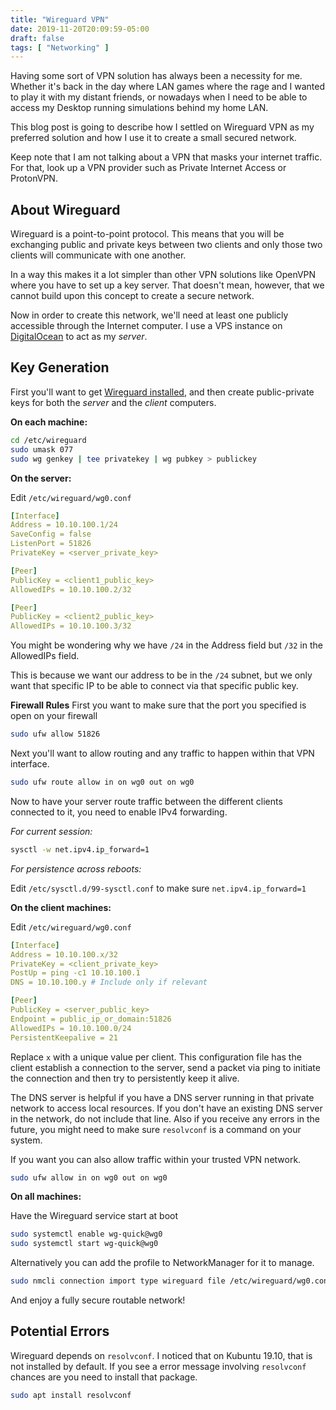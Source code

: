 ```yaml
---
title: "Wireguard VPN"
date: 2019-11-20T20:09:59-05:00
draft: false
tags: [ "Networking" ]
---
```


Having some sort of VPN solution has always been a necessity for me. Whether it's back in the day where LAN games where the rage and I wanted to play it with my distant friends, or nowadays when I need to be able to access my Desktop running simulations behind my home LAN.

This blog post is going to describe how I settled on Wireguard VPN as my preferred solution and how I use it to create a small secured network.

Keep note that I am not talking about a VPN that masks your internet traffic. For that, look up a VPN provider such as Private Internet Access or ProtonVPN.

## About Wireguard

Wireguard is a point-to-point protocol. This means that you will be exchanging public and private keys between two clients and only those two clients will communicate with one another. 

In a way this makes it a lot simpler than other VPN solutions like OpenVPN where you have to set up a key server. That doesn't mean, however, that we cannot build upon this concept to create a secure network.

Now in order to create this network, we'll need at least one publicly accessible through the Internet computer. I use a VPS instance on [DigitalOcean](https://www.digitalocean.com/) to act as my *server*.

## Key Generation

First you'll want to get [Wireguard installed](https://www.wireguard.com/install/), and then create public-private keys for both the *server* and the *client* computers.

**On each machine:**

```bash
cd /etc/wireguard
sudo umask 077
sudo wg genkey | tee privatekey | wg pubkey > publickey
```

**On the server:**

Edit `/etc/wireguard/wg0.conf`

```yaml
[Interface]
Address = 10.10.100.1/24
SaveConfig = false
ListenPort = 51826
PrivateKey = <server_private_key>

[Peer]
PublicKey = <client1_public_key>
AllowedIPs = 10.10.100.2/32

[Peer]
PublicKey = <client2_public_key>
AllowedIPs = 10.10.100.3/32
```

You might be wondering why we have `/24` in the Address field but `/32` in the AllowedIPs field.

This is because we want our address to be in the `/24` subnet, but we only want that specific IP to be able to connect via that specific public key.

**Firewall Rules**
First you want to make sure that the port you specified is open on your firewall
```bash
sudo ufw allow 51826
```

Next you'll want to allow routing and any traffic to happen within that VPN interface.
```bash
sudo ufw route allow in on wg0 out on wg0
```

Now to have your server route traffic between the different clients connected to it, you need to enable IPv4 forwarding.

*For current session:*

```bash
sysctl -w net.ipv4.ip_forward=1
```

*For persistence across reboots:*

Edit `/etc/sysctl.d/99-sysctl.conf` to make sure `net.ipv4.ip_forward=1`

**On the client machines:**

Edit `/etc/wireguard/wg0.conf`

```yaml
[Interface]
Address = 10.10.100.x/32
PrivateKey = <client_private_key>
PostUp = ping -c1 10.10.100.1
DNS = 10.10.100.y # Include only if relevant

[Peer]
PublicKey = <server_public_key>
Endpoint = public_ip_or_domain:51826
AllowedIPs = 10.10.100.0/24
PersistentKeepalive = 21
```

Replace `x` with a unique value per client. This configuration file has the client establish a connection to the server, send a packet via ping to initiate the connection and then try to persistently keep it alive.

The DNS server is helpful if you have a DNS server running in that private network to access local resources. If you don't have an existing DNS server in the network, do not include that line. Also if you receive any errors in the future, you might need to make sure `resolvconf` is a command on your system.

If you want you can also allow traffic within your trusted VPN network.
```bash
sudo ufw allow in on wg0 out on wg0
```

**On all machines:**

Have the Wireguard service start at boot

```bash
sudo systemctl enable wg-quick@wg0
sudo systemctl start wg-quick@wg0
```

Alternatively you can add the profile to NetworkManager for it to manage.
```bash
sudo nmcli connection import type wireguard file /etc/wireguard/wg0.conf
```

And enjoy a fully secure routable network!

## Potential Errors
Wireguard depends on `resolvconf`. I noticed that on Kubuntu 19.10, that is not installed by default. If you see a error message involving `resolvconf` chances are you need to install that package.
```bash
sudo apt install resolvconf
```

